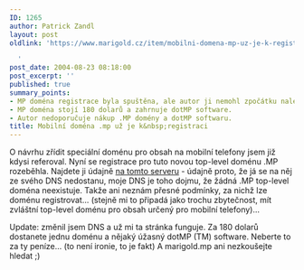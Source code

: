 ```yaml
---
ID: 1265
author: Patrick Zandl
layout: post
oldlink: 'https://www.marigold.cz/item/mobilni-domena-mp-uz-je-k-registraci

  '
post_date: 2004-08-23 08:18:00
post_excerpt: ''
published: true
summary_points:
- MP doména registrace byla spuštěna, ale autor ji nemohl zpočátku nalézt.
- MP doména stojí 180 dolarů a zahrnuje dotMP software.
- Autor nedoporučuje nákup .MP domény a dotMP softwaru.
title: Mobilní doména .mp už je k&nbsp;registraci
---
```


<p>
O návrhu zřídit speciální doménu pro obsah na mobilní telefony jsem již kdysi referoval. Nyní se registrace pro tuto novou top-level doménu .MP rozeběhla. Najdete ji údajně <a href="http://www.sunrise.mp/what.html">na tomto serveru</a> - údajně proto, že já se na něj ze svého DNS nedostanu, moje DNS je toho dojmu, že žádná .MP top-level doména neexistuje. Takže ani neznám přesné podmínky, za nichž lze doménu registrovat... (stejně mi to připadá jako trochu zbytečnost, mít zvláštní top-level doménu pro obsah určený pro mobilní telefony)... </p>
<p>
Update: změnil jsem DNS a už mi ta stránka funguje. Za 180 dolarů dostanete jednu doménu a nějaký úžasný dotMP (TM) software. Neberte to za ty peníze... (to není ironie, to je fakt) A marigold.mp ani nezkoušejte hledat ;)</p>